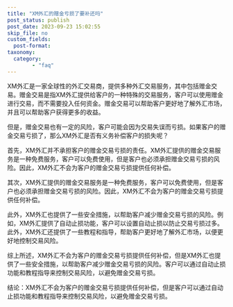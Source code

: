 ```yaml
---
title: "XM外汇的赠金亏损了要补还吗"
post_status: publish
post_date: 2023-09-23 15:02:55
skip_file: no
custom_fields: 
  post-format: 
taxonomy:
  category:
        - "faq"
---
```


XM外汇是一家全球性的外汇交易商，提供多种外汇交易服务，其中包括赠金交易。赠金交易是指XM外汇提供给客户的一种特殊的交易服务，客户可以使用赠金进行交易，而不需要投入任何资金。赠金交易可以帮助客户更好地了解外汇市场，并且可以帮助客户获得更多的收益。

但是，赠金交易也有一定的风险，客户可能会因为交易失误而亏损。如果客户的赠金交易亏损了，那么XM外汇是否有义务补偿客户的损失呢？

首先，XM外汇并不承担客户的赠金交易亏损的责任。XM外汇提供的赠金交易服务是一种免费服务，客户可以免费使用，但是客户也必须承担赠金交易亏损的风险。因此，XM外汇不会为客户的赠金交易亏损提供任何补偿。

其次，XM外汇提供的赠金交易服务是一种免费服务，客户可以免费使用，但是客户也必须承担赠金交易亏损的风险。因此，XM外汇不会为客户的赠金交易亏损提供任何补偿。

此外，XM外汇也提供了一些安全措施，以帮助客户减少赠金交易亏损的风险。例如，XM外汇提供了自动止损功能，客户可以设置自动止损以防止交易亏损过多。此外，XM外汇还提供了一些教程和指导，帮助客户更好地了解外汇市场，以便更好地控制交易风险。

综上所述，XM外汇不会为客户的赠金交易亏损提供任何补偿，但是XM外汇也提供了一些安全措施，以帮助客户减少赠金交易亏损的风险。客户可以通过自动止损功能和教程指导来控制交易风险，以避免赠金交易亏损。

结论：XM外汇不会为客户的赠金交易亏损提供任何补偿，但是客户可以通过自动止损功能和教程指导来控制交易风险，以避免赠金交易亏损。

